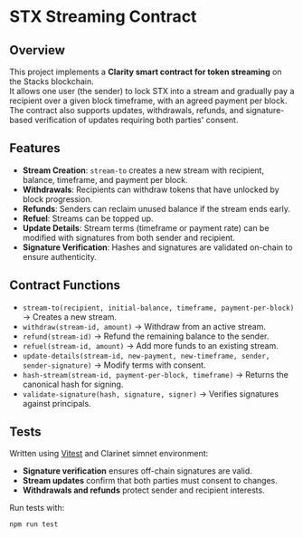 # STX Streaming Contract

## Overview
This project implements a **Clarity smart contract for token streaming** on the Stacks blockchain.  
It allows one user (the sender) to lock STX into a stream and gradually pay a recipient over a given block timeframe, with an agreed payment per block.  
The contract also supports updates, withdrawals, refunds, and signature-based verification of updates requiring both parties' consent.

## Features
- **Stream Creation**: `stream-to` creates a new stream with recipient, balance, timeframe, and payment per block.  
- **Withdrawals**: Recipients can withdraw tokens that have unlocked by block progression.  
- **Refunds**: Senders can reclaim unused balance if the stream ends early.  
- **Refuel**: Streams can be topped up.  
- **Update Details**: Stream terms (timeframe or payment rate) can be modified with signatures from both sender and recipient.  
- **Signature Verification**: Hashes and signatures are validated on-chain to ensure authenticity.

## Contract Functions
- `stream-to(recipient, initial-balance, timeframe, payment-per-block)` → Creates a new stream.  
- `withdraw(stream-id, amount)` → Withdraw from an active stream.  
- `refund(stream-id)` → Refund the remaining balance to the sender.  
- `refuel(stream-id, amount)` → Add more funds to an existing stream.  
- `update-details(stream-id, new-payment, new-timeframe, sender, sender-signature)` → Modify terms with consent.  
- `hash-stream(stream-id, payment-per-block, timeframe)` → Returns the canonical hash for signing.  
- `validate-signature(hash, signature, signer)` → Verifies signatures against principals.  

## Tests
Written using [Vitest](https://vitest.dev) and Clarinet simnet environment:  
- **Signature verification** ensures off-chain signatures are valid.  
- **Stream updates** confirm that both parties must consent to changes.  
- **Withdrawals and refunds** protect sender and recipient interests.  

Run tests with:
```bash
npm run test
```

